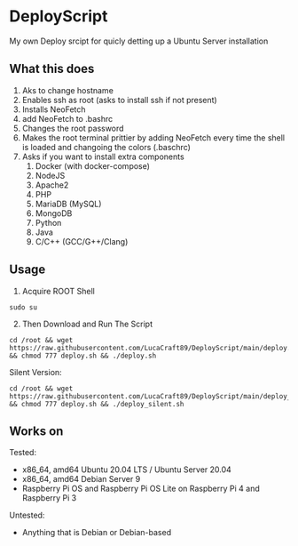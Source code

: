 # DeployScript
My own Deploy srcipt for quicly detting up a Ubuntu Server installation

## What this does
1. Aks to change hostname
2. Enables ssh as root (asks to install ssh if not present)
3. Installs NeoFetch
4. add NeoFetch to .bashrc
5. Changes the root password
6. Makes the root terminal prittier by adding NeoFetch every time the shell is loaded and changoing the colors (.baschrc)
7. Asks if you want to install extra components
    1. Docker (with docker-compose)
    2. NodeJS
    3. Apache2
    5. PHP
    4. MariaDB (MySQL)
    5. MongoDB
    6. Python
    7. Java
    8. C/C++ (GCC/G++/Clang)

## Usage
1. Acquire ROOT Shell
```
sudo su 
```
2. Then Download and Run The Script
```
cd /root && wget https://raw.githubusercontent.com/LucaCraft89/DeployScript/main/deploy.sh && chmod 777 deploy.sh && ./deploy.sh
```
Silent Version:
```
cd /root && wget https://raw.githubusercontent.com/LucaCraft89/DeployScript/main/deploy_silent.sh && chmod 777 deploy.sh && ./deploy_silent.sh
```
## Works on
Tested:
- x86_64, amd64 Ubuntu 20.04 LTS / Ubuntu Server 20.04
- x86_64, amd64 Debian Server 9
- Raspberry Pi OS and Raspberry Pi OS Lite on Raspberry Pi 4 and Raspberry Pi 3

Untested:
- Anything that is Debian or Debian-based
